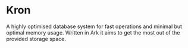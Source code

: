 # Kron
A highly optimised database system for fast operations and minimal but optimal memory usage. Written in Ark it aims to get the most out of the provided storage space.
